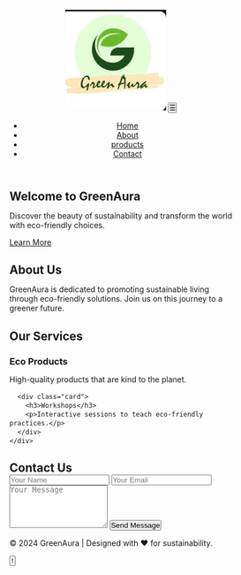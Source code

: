 

<html lang="en">
<head>
  <meta charset="UTF-8">
  <meta name="viewport" content="width=device-width, initial-scale=1.0">
  <title>GreenAura</title>
  <link rel="stylesheet" href="styles.css">
  <link href="https://fonts.googleapis.com/css2?family=Poppins:wght@400;600&display=swap" rel="stylesheet">
  <script defer src="script.js"></script>
</head>
<style>
    /* General Reset */
* {
  margin: 0;
  padding: 0;
  box-sizing: border-box;
}

body {
  font-family: 'Poppins', sans-serif;
  line-height: 1.6;
  background: #f0f8f4;
  color: #333;
  scroll-behavior: smooth;
}

/* Navbar */
.navbar {
  display: flex;
  justify-content: space-between;
  align-items: center;
  padding: 1rem 2rem;
  background: linear-gradient(90deg, #004d40, #00796b);
  position: sticky;
  top: 0;
  z-index: 1000;
}

.logo {
  width: 140px;
}

.nav-links {
  list-style: none;
  display: flex;
}

.nav-links li {
  margin-left: 20px;
}

.nav-links a {
  color: #fff;
  text-decoration: none;
  font-weight: 600;
}

.menu-toggle {
  display: none;
  font-size: 1.5rem;
  background: none;
  border: none;
  color: #fff;
}

@media (max-width: 768px) {
  .menu-toggle {
    display: block;
  }

  .nav-links {
    display: none;
    flex-direction: column;
    background: #004d40;
    position: absolute;
    right: 0;
    top: 60px;
    width: 200px;
  }

  .nav-links.active {
    display: flex;
  }
}

/* Hero Section */
.hero {
  height: 100vh;
  background: linear-gradient(to right, #b9fbc0, #00c853);
  display: flex;
  justify-content: center;
  align-items: center;
  text-align: center;
  color: #fff;
}

.hero h1 {
  font-size: 3rem;
}

.hero .highlight {
  color: #ffcc80;
}

.hero .btn {
  margin-top: 1.5rem;
  padding: 0.8rem 1.5rem;
  background: #00796b;
  color: #fff;
  border: none;
  border-radius: 5px;
  font-size: 1rem;
  cursor: pointer;
  text-decoration: none;
}

.hero .btn:hover {
  background: #004d40;
}

/* About Section */
.about {
  padding: 4rem 2rem;
  text-align: center;
  background: #f9fbe7;
}

/* Services Section */
.services {
  padding: 4rem 2rem;
  text-align: center;
}

.service-cards {
  display: flex;
  justify-content: center;
  gap: 2rem;
}

.card {
  background: #fff;
  padding: 2rem;
  border-radius: 10px;
  box-shadow: 0 5px 15px rgba(0, 0, 0, 0.1);
  width: 300px;
  text-align: center;
}

/* Contact Section */
.contact {
  padding: 4rem 2rem;
  text-align: center;
}

.contact-form input,
.contact-form textarea {
  width: 100%;
  padding: 1rem;
  margin-bottom: 1rem;
  border: 1px solid #ccc;
  border-radius: 5px;
}

.contact-form .btn {
  background: #00796b;
  color: #fff;
}

/* Footer */
footer {
  padding: 1rem;
  text-align: center;
  background: #004d40;
  color: #fff;
}

/* Scroll-to-Top Button */
#scrollToTop {
  position: fixed;
  bottom: 20px;
  right: 20px;
  background: #00796b;
  color: #fff;
  border: none;
  border-radius: 50%;
  font-size: 1.5rem;
  padding: 0.8rem;
  display: none;
  cursor: pointer;
}

#scrollToTop:hover {
  background: #004d40;
}
</style>
<body>
  <!-- Navbar -->
  <header>
    <nav class="navbar">
      <img src="galogo.jpg" alt="GreenAura Logo" class="logo">
      <button class="menu-toggle" aria-label="Toggle navigation">☰</button>
      <ul class="nav-links">
        <li><a href="popo.html">Home</a></li>
        <li><a href="about.html">About</a></li>
        <li><a href="cer.html">products</a></li>
        <li><a href="#contact">Contact</a></li>
      </ul>
    </nav>
  </header>

  <!-- Hero Section -->
  <section id="home" class="hero">
    <div class="hero-content">
      <h1>Welcome to <span class="highlight">GreenAura</span></h1>
      <p>Discover the beauty of sustainability and transform the world with eco-friendly choices.</p>
      <a href="about.html" class="btn">Learn More</a>
    </div>
  </section>

  <!-- About Section -->
  <section id="about" class="about">
    <h2>About Us</h2>
    <p>GreenAura is dedicated to promoting sustainable living through eco-friendly solutions. Join us on this journey to a greener future.</p>
  </section>

  <!-- Services Section -->
  <section id="services" class="services">
    <h2>Our Services</h2>
    <div class="service-cards">
      <div class="card">
        <h3>Eco Products</h3>
        <p>High-quality products that are kind to the planet.</p>
      </div>
     
      <div class="card">
        <h3>Workshops</h3>
        <p>Interactive sessions to teach eco-friendly practices.</p>
      </div>
    </div>
  </section>

  <!-- Contact Section -->
  <section id="contact" class="contact">
    <h2>Contact Us</h2>
    <form class="contact-form">
      <input type="text" placeholder="Your Name" required>
      <input type="email" placeholder="Your Email" required>
      <textarea placeholder="Your Message" rows="5" required></textarea>
      <button type="submit" class="btn">Send Message</button>
    </form>
  </section>

  <!-- Footer -->
  <footer>
    <p>&copy; 2024 GreenAura | Designed with ❤ for sustainability.</p>
  </footer>

  <!-- Scroll-to-Top Button -->
  <button id="scrollToTop" aria-label="Scroll to top">↑</button>
<script>
    // Navbar Toggle
const menuToggle = document.querySelector('.menu-toggle');
const navLinks = document.querySelector('.nav-links');

menuToggle.addEventListener('click', () => {
  navLinks.classList.toggle('active');
});

// Scroll-to-Top Button
const scrollToTopButton = document.getElementById('scrollToTop');

window.addEventListener('scroll', () => {
  if (window.scrollY > 300) {
    scrollToTopButton.style.display = 'block';
  } else {
    scrollToTopButton.style.display = 'none';
  }
});

scrollToTopButton.addEventListener('click', () => {
  window.scrollTo({ top: 0, behavior: 'smooth' });
});
</script>
</body>
</html>

